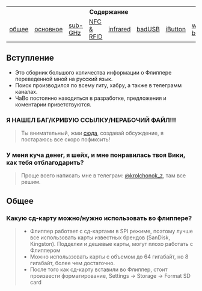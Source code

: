 <table align="center">
  <tr><th colspan="8">Содержание</th></tr>
  <tr>
    <td><a href="#Общее-">общее</a></td>
    <td><a href="#Основное-">основное</a></td>
    <td><a href="#Sub-GHz-">sub-GHz</a></td>
    <td><a href="#Nfc-Rfid-">NFC & RFID</a></td>
    <td><a href="#Infrared-">infrared</a></td>
    <td><a href="#Badusb-">badUSB</a></td>
    <td><a href="#iButton-">iButton</a></td>
    <td><a href="#Wifi-Board-">wifi board</a></td>
  </tr>
<table>

## Вступление
- Это сборник большого количества информации о Флиппере переведенной мной на русский язык.
- Поиск производился по всему гиту, хабру, а также в телеграмм каналах.
- ЧаВо постоянно находиться в разработке, предложения и коментарии приветствуются.
### Я НАШЕЛ БАГ/КРИВУЮ ССЫЛКУ/НЕРАБОЧИЙ ФАЙЛ!!! 
> Ты внимательный, жми [сюда](https://github.com/krolchonok/wiki-flipper-ru/discussions/new), создавай обсуждение, я постараюсь все скоро пофиксить!
### У меня куча денег, я шейх, и мне понравилась твоя Вики, как тебя отблагодарить?
> Проще всего написать мне в телеграм: [@krolchonok_z](https://t.me/krolchonok_z), там все решим.
  
## Общее  
### Какую сд-карту можно/нужно использовать во флиппере?
> - Флиппер работает с сд-картами в SPI режиме, поэтому лучше все использовать карты известных брендов (SanDisk, Kingston). Подделки и дешевые карты, могут плохо работать с Флиппером
> - Можно использзовать карты с объемом до 64 гигабайт, но 8 гигабайт, более чем достаточно.
> - После того как сд-карту вставили во Флиппер, стоит произвести форматирование, Settings -> Storage -> Format SD card
